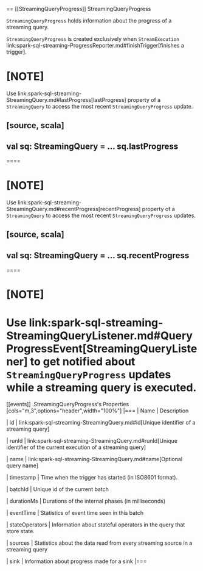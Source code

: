 == [[StreamingQueryProgress]] StreamingQueryProgress

`StreamingQueryProgress` holds information about the progress of a streaming query.

`StreamingQueryProgress` is created exclusively when `StreamExecution` link:spark-sql-streaming-ProgressReporter.md#finishTrigger[finishes a trigger].

[NOTE]
====
Use link:spark-sql-streaming-StreamingQuery.md#lastProgress[lastProgress] property of a `StreamingQuery` to access the most recent `StreamingQueryProgress` update.

[source, scala]
----
val sq: StreamingQuery = ...
sq.lastProgress
----
====

[NOTE]
====
Use link:spark-sql-streaming-StreamingQuery.md#recentProgress[recentProgress] property of a `StreamingQuery` to access the most recent `StreamingQueryProgress` updates.

[source, scala]
----
val sq: StreamingQuery = ...
sq.recentProgress
----
====

[NOTE]
====
Use link:spark-sql-streaming-StreamingQueryListener.md#QueryProgressEvent[StreamingQueryListener] to get notified about `StreamingQueryProgress` updates while a streaming query is executed.
====

[[events]]
.StreamingQueryProgress's Properties
[cols="m,3",options="header",width="100%"]
|===
| Name
| Description

| id
| link:spark-sql-streaming-StreamingQuery.md#id[Unique identifier of a streaming query]

| runId
| link:spark-sql-streaming-StreamingQuery.md#runId[Unique identifier of the current execution of a streaming query]

| name
| link:spark-sql-streaming-StreamingQuery.md#name[Optional query name]

| timestamp
| Time when the trigger has started (in ISO8601 format).

| batchId
| Unique id of the current batch

| durationMs
| Durations of the internal phases (in milliseconds)

| eventTime
| Statistics of event time seen in this batch

| stateOperators
| Information about stateful operators in the query that store state.

| sources
| Statistics about the data read from every streaming source in a streaming query

| sink
| Information about progress made for a sink
|===
